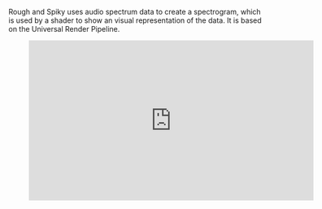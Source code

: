 Rough and Spiky uses audio spectrum data to create a spectrogram, which is used by a shader to show an visual representation of the data. It is based on the Universal Render Pipeline.
<!-- blank line -->
<figure class="video_container">
  <iframe width="560" height="315" src="https://www.youtube.com/embed/4CR7CPT6Fdo" frameborder="0" allowfullscreen="true"> </iframe>
</figure>
<!-- blank line -->
